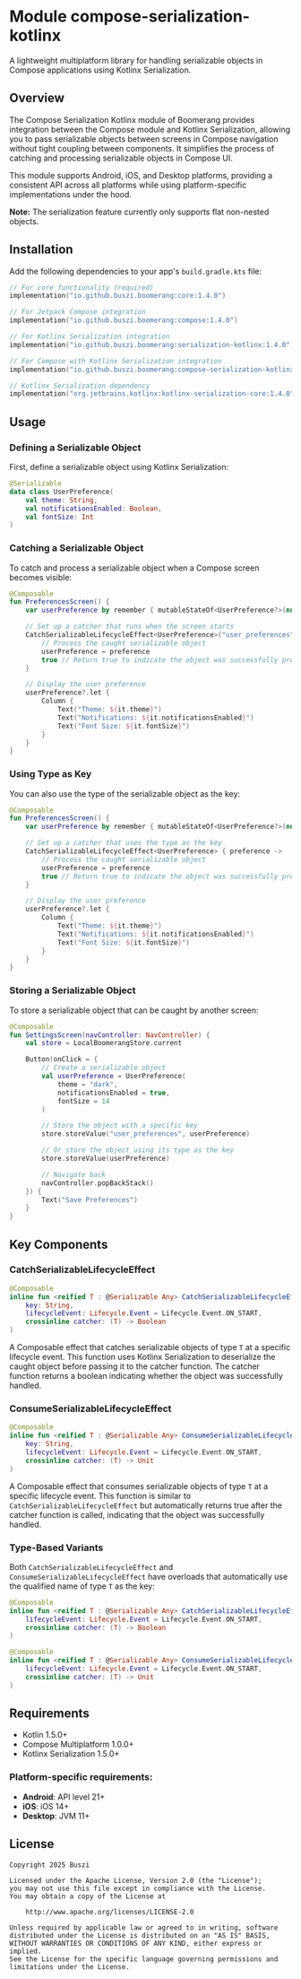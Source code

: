 # Module compose-serialization-kotlinx

A lightweight multiplatform library for handling serializable objects in Compose applications using Kotlinx Serialization.

## Overview

The Compose Serialization Kotlinx module of Boomerang provides integration between the Compose module and Kotlinx Serialization, allowing you to pass serializable objects between screens in Compose navigation without tight coupling between components. It simplifies the process of catching and processing serializable objects in Compose UI.

This module supports Android, iOS, and Desktop platforms, providing a consistent API across all platforms while using platform-specific implementations under the hood.

**Note:** The serialization feature currently only supports flat non-nested objects.

## Installation

Add the following dependencies to your app's `build.gradle.kts` file:

```kotlin
// For core functionality (required)
implementation("io.github.buszi.boomerang:core:1.4.0")

// For Jetpack Compose integration
implementation("io.github.buszi.boomerang:compose:1.4.0")

// For Kotlinx Serialization integration
implementation("io.github.buszi.boomerang:serialization-kotlinx:1.4.0")

// For Compose with Kotlinx Serialization integration
implementation("io.github.buszi.boomerang:compose-serialization-kotlinx:1.4.0")

// Kotlinx Serialization dependency
implementation("org.jetbrains.kotlinx:kotlinx-serialization-core:1.4.0")
```

## Usage

### Defining a Serializable Object

First, define a serializable object using Kotlinx Serialization:

```kotlin
@Serializable
data class UserPreference(
    val theme: String,
    val notificationsEnabled: Boolean,
    val fontSize: Int
)
```

### Catching a Serializable Object

To catch and process a serializable object when a Compose screen becomes visible:

```kotlin
@Composable
fun PreferencesScreen() {
    var userPreference by remember { mutableStateOf<UserPreference?>(null) }

    // Set up a catcher that runs when the screen starts
    CatchSerializableLifecycleEffect<UserPreference>("user_preferences") { preference ->
        // Process the caught serializable object
        userPreference = preference
        true // Return true to indicate the object was successfully processed
    }

    // Display the user preference
    userPreference?.let {
        Column {
            Text("Theme: ${it.theme}")
            Text("Notifications: ${it.notificationsEnabled}")
            Text("Font Size: ${it.fontSize}")
        }
    }
}
```

### Using Type as Key

You can also use the type of the serializable object as the key:

```kotlin
@Composable
fun PreferencesScreen() {
    var userPreference by remember { mutableStateOf<UserPreference?>(null) }

    // Set up a catcher that uses the type as the key
    CatchSerializableLifecycleEffect<UserPreference> { preference ->
        // Process the caught serializable object
        userPreference = preference
        true // Return true to indicate the object was successfully processed
    }

    // Display the user preference
    userPreference?.let {
        Column {
            Text("Theme: ${it.theme}")
            Text("Notifications: ${it.notificationsEnabled}")
            Text("Font Size: ${it.fontSize}")
        }
    }
}
```

### Storing a Serializable Object

To store a serializable object that can be caught by another screen:

```kotlin
@Composable
fun SettingsScreen(navController: NavController) {
    val store = LocalBoomerangStore.current

    Button(onClick = {
        // Create a serializable object
        val userPreference = UserPreference(
            theme = "dark",
            notificationsEnabled = true,
            fontSize = 14
        )

        // Store the object with a specific key
        store.storeValue("user_preferences", userPreference)

        // Or store the object using its type as the key
        store.storeValue(userPreference)

        // Navigate back
        navController.popBackStack()
    }) {
        Text("Save Preferences")
    }
}
```

## Key Components

### CatchSerializableLifecycleEffect

```kotlin
@Composable
inline fun <reified T : @Serializable Any> CatchSerializableLifecycleEffect(
    key: String,
    lifecycleEvent: Lifecycle.Event = Lifecycle.Event.ON_START,
    crossinline catcher: (T) -> Boolean
)
```

A Composable effect that catches serializable objects of type `T` at a specific lifecycle event. This function uses Kotlinx Serialization to deserialize the caught object before passing it to the catcher function. The catcher function returns a boolean indicating whether the object was successfully handled.

### ConsumeSerializableLifecycleEffect

```kotlin
@Composable
inline fun <reified T : @Serializable Any> ConsumeSerializableLifecycleEffect(
    key: String,
    lifecycleEvent: Lifecycle.Event = Lifecycle.Event.ON_START,
    crossinline catcher: (T) -> Unit
)
```

A Composable effect that consumes serializable objects of type `T` at a specific lifecycle event. This function is similar to `CatchSerializableLifecycleEffect` but automatically returns true after the catcher function is called, indicating that the object was successfully handled.

### Type-Based Variants

Both `CatchSerializableLifecycleEffect` and `ConsumeSerializableLifecycleEffect` have overloads that automatically use the qualified name of type `T` as the key:

```kotlin
@Composable
inline fun <reified T : @Serializable Any> CatchSerializableLifecycleEffect(
    lifecycleEvent: Lifecycle.Event = Lifecycle.Event.ON_START,
    crossinline catcher: (T) -> Boolean
)

@Composable
inline fun <reified T : @Serializable Any> ConsumeSerializableLifecycleEffect(
    lifecycleEvent: Lifecycle.Event = Lifecycle.Event.ON_START,
    crossinline catcher: (T) -> Unit
)
```

## Requirements

- Kotlin 1.5.0+
- Compose Multiplatform 1.0.0+
- Kotlinx Serialization 1.5.0+

### Platform-specific requirements:
- **Android**: API level 21+
- **iOS**: iOS 14+
- **Desktop**: JVM 11+

## License

```
Copyright 2025 Buszi

Licensed under the Apache License, Version 2.0 (the "License");
you may not use this file except in compliance with the License.
You may obtain a copy of the License at

    http://www.apache.org/licenses/LICENSE-2.0

Unless required by applicable law or agreed to in writing, software
distributed under the License is distributed on an "AS IS" BASIS,
WITHOUT WARRANTIES OR CONDITIONS OF ANY KIND, either express or implied.
See the License for the specific language governing permissions and
limitations under the License.
```